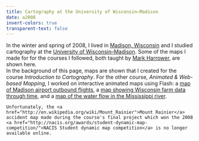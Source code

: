 ```yaml
---
title: Cartography at the University of Wisconsin–Madison
date: a2008
invert-colors: true
transparent-text: false
---
```


<section>
  <span>
    In the winter and spring of 2008, I lived in <a href="http://en.wikipedia.org/wiki/Madison,_Wisconsin">Madison, Wisconsin</a> and I studied cartography at the <a href="http://www.wisc.edu/">University of Wisconsin–Madison</a>. Some of the maps I made for for the courses I followed, both taught by <a href="https://www.linkedin.com/pub/mark-harrower/34/961/806">Mark Harrower</a>, are shown here.
  </span>
</section>

<section>
  <span>
    In the background of this page, maps are shown that I created for the course <i>Introduction to Cartography</i>. For the other course, <i>Animated & Web-based Mapping</i>, I worked on interactive animated maps using Flash: a <a href="{{ site.baseurl }}/files/uw-madison/animated-and-web-based-mapping/lab1.html">map of Madison airport outbound flights</a>, a <a href="{{ site.baseurl }}/files/uw-madison/animated-and-web-based-mapping/lab2.html">map showing Wisconsin farm data through time</a>, and a <a href="{{ site.baseurl }}/files/uw-madison/animated-and-web-based-mapping/lab3.html">map of the water flow in the Mississippi river</a>.



    Unfortunately, the <a href="http://en.wikipedia.org/wiki/Mount_Rainier">Mount Rainier</a> accident map made during the course's final project which won the 2008 <a href="http://nacis.org/awards/student-dynamic-map-competition/">NACIS Student dynamic map competition</a> is no longer available online.

  </span>
</section>
